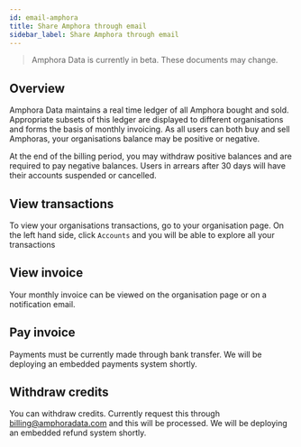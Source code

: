 ```yaml
---
id: email-amphora
title: Share Amphora through email
sidebar_label: Share Amphora through email
---
```


> Amphora Data is currently in beta. These documents may change.

## Overview
Amphora Data maintains a real time ledger of all Amphora bought and sold. Appropriate subsets of this ledger are displayed to different organisations and forms the basis of monthly invoicing. As all users can both buy and sell Amphoras, your organisations balance may be positive or negative. 

At the end of the billing period, you may withdraw positive balances and are required to pay negative balances. Users in arrears after 30 days will have their accounts suspended or cancelled.

## View transactions
To view your organisations transactions, go to your organisation page. On the left hand side, click `Accounts` and you will be able to explore all your transactions

## View invoice
Your monthly invoice can be viewed on the organisation page or on a notification email.

## Pay invoice
Payments must be currently made through bank transfer. We will be deploying an embedded payments system shortly. 

## Withdraw credits
You can withdraw credits. Currently request this through billing@amphoradata.com and this will be processed. We will be deploying an embedded refund system shortly.

